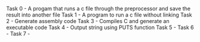 Task 0 - A progam that runs a c file through the preprocessor and save the result into another file
Task 1 - A program to run a c file without linking
Task 2 - Generate assembly code
Task 3 - Compiles C and generate an executable code
Task 4 - Output string using PUTS function
Task 5 - 
Task 6 -
Task 7 -
